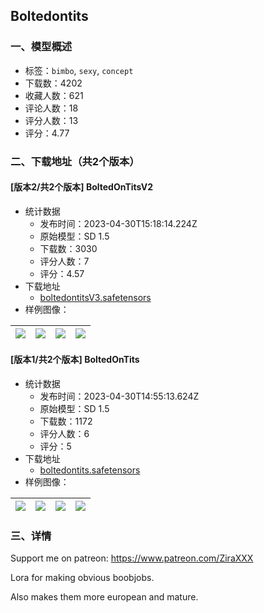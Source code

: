 ## Boltedontits
### 一、模型概述

- 标签：`bimbo`, `sexy`, `concept`
- 下载数：4202
- 收藏人数：621
- 评论人数：18
- 评分人数：13
- 评分：4.77

### 二、下载地址（共2个版本）

#### [版本2/共2个版本] BoltedOnTitsV2

- 统计数据
  - 发布时间：2023-04-30T15:18:14.224Z
  - 原始模型：SD 1.5
  - 下载数：3030
  - 评分人数：7
  - 评分：4.57
- 下载地址
  - [boltedontitsV3.safetensors](https://civitai.com/api/download/models/58968)
- 样例图像：

| <img src="https://image.civitai.com/xG1nkqKTMzGDvpLrqFT7WA/91300469-7188-48c4-ff1a-8c6a8b812000/width=450/643054.jpeg" /> | <img src="https://image.civitai.com/xG1nkqKTMzGDvpLrqFT7WA/01f9772c-ea1d-44a9-65ae-7376b42f5200/width=450/643051.jpeg" /> | <img src="https://image.civitai.com/xG1nkqKTMzGDvpLrqFT7WA/9a82b34f-6ac5-4bd6-a0ae-012986f42200/width=450/643053.jpeg" /> | <img src="https://image.civitai.com/xG1nkqKTMzGDvpLrqFT7WA/dbe3dae5-0ff5-4b76-888c-bdd90246d400/width=450/643050.jpeg" /> |
| ---- | ---- | ---- | ---- |

#### [版本1/共2个版本] BoltedOnTits

- 统计数据
  - 发布时间：2023-04-30T14:55:13.624Z
  - 原始模型：SD 1.5
  - 下载数：1172
  - 评分人数：6
  - 评分：5
- 下载地址
  - [boltedontits.safetensors](https://civitai.com/api/download/models/52388)
- 样例图像：

| <img src="https://image.civitai.com/xG1nkqKTMzGDvpLrqFT7WA/2996d695-af57-4f1f-08a1-c56e3a84f500/width=450/564528.jpeg" /> | <img src="https://image.civitai.com/xG1nkqKTMzGDvpLrqFT7WA/02fa31a7-ae0d-4272-9c38-ddd6270fd800/width=450/564536.jpeg" /> | <img src="https://image.civitai.com/xG1nkqKTMzGDvpLrqFT7WA/74df98fc-dc45-4c29-02b5-7b5347938a00/width=450/564534.jpeg" /> | <img src="https://image.civitai.com/xG1nkqKTMzGDvpLrqFT7WA/268480a1-1441-4e17-3b8e-fef9c73fbd00/width=450/564531.jpeg" /> |
| ---- | ---- | ---- | ---- |


### 三、详情
<p>Support me on patreon: <a target="_blank" rel="ugc" href="https://www.patreon.com/ZiraXXX">https://www.patreon.com/ZiraXXX</a></p><p>Lora for making obvious boobjobs.</p><p>Also makes them more european and mature.</p>